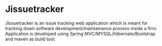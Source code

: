 # Jissuetracker

JIssuetracker is an issue tracking web application which is meant for tracking down  software development/maintainance process inside a firm. Application is developed using Spring MVC/MYSQL/Hibernate/Bootstrap and maven as build tool.
